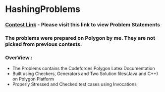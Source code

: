 # HashingProblems

### [Contest Link](https://codeforces.com/contestInvitation/1b66e32e18c539d24ac6843ec23afa68e9a2ecf8) - Please visit this link to view Problem Statements
### The problems were prepared on Polygon by me. They are not picked from previous contests.
### OverView :
- The Problems contains the Codeforces Polygon Latex Documentation
- Built using Checkers, Generators and Two Solution files(Java and C++) on Polygon Platform
- Properly Stressed and Checked test cases using Invocations
